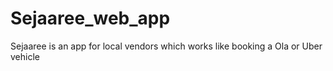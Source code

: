 # Sejaaree_web_app
Sejaaree is an app for local vendors which works like booking a Ola or Uber vehicle
